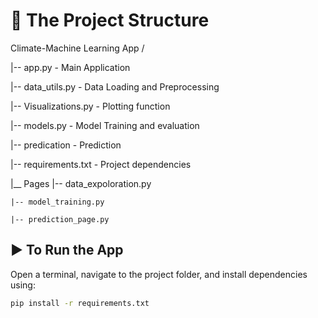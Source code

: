 # 📁 The Project Structure

Climate-Machine Learning App /

|-- app.py  - Main Application

|-- data_utils.py - Data Loading and Preprocessing

|-- Visualizations.py - Plotting function

|-- models.py - Model Training and evaluation

|-- predication - Prediction

|-- requirements.txt - Project dependencies

|__ Pages
    |-- data_expoloration.py

    |-- model_training.py

    |-- prediction_page.py





## ▶️ To Run the App

Open a terminal, navigate to the project folder, and install dependencies using:

```bash
pip install -r requirements.txt

